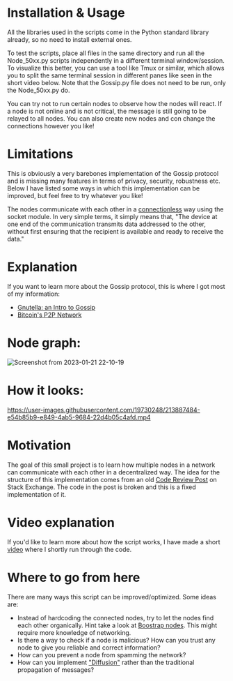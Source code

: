 # Installation & Usage
All the libraries used in the scripts come in the Python standard library already, so no need to install external ones.

To test the scripts, place all files in the same directory and run all the Node_50xx.py scripts independently in a different terminal window/session. To visualize this better, you can use a tool like Tmux or similar, which allows you to split the same terminal session in different panes like seen in the short video below. Note that the Gossip.py file does not need to be run, only the Node_50xx.py do.

You can try not to run certain nodes to observe how the nodes will react. If a node is not online and is not critical, the message is still going to be relayed to all nodes. You can also create new nodes and con change the connections however you like! 

# Limitations
This is obviously a very barebones implementation of the Gossip protocol and is missing many features in terms of privacy, security, robustness etc. Below I have listed some ways in which this implementation can be improved, but feel free to try whatever you like!

The nodes communicate with each other in a [connectionless](https://en.wikipedia.org/wiki/Connectionless_communication) way using the socket module. In very simple terms, it simply means that, "The device at one end of the communication transmits data addressed to the other, without first ensuring that the recipient is available and ready to receive the data."

# Explanation
If you want to learn more about the Gossip protocol, this is where I got most of my information:
  - [Gnutella: an Intro to Gossip](https://nakamoto.com/gnutella/)
  - [Bitcoin's P2P Network](https://nakamoto.com/bitcoins-p2p-network/)

# Node graph:

![Screenshot from 2023-01-21 22-10-19](https://user-images.githubusercontent.com/19730248/213887302-bb7fb3ba-741c-43f9-bf4a-727b711286bb.png)

# How it looks:

https://user-images.githubusercontent.com/19730248/213887484-e54b85b9-e849-4ab5-9684-22d4b05c4afd.mp4

# Motivation
The goal of this small project is to learn how multiple nodes in a network can communicate with each other in a decentralized way. The idea for the structure of this implementation comes from an old [Code Review Post](https://codereview.stackexchange.com/questions/95671/gossip-algorithm-in-distributed-systems/282643#282643) on Stack Exchange. The code in the post is broken and this is a fixed implementation of it.

# Video explanation
If you'd like to learn more about how the script works, I have made a short [video](https://youtu.be/XR9BKhveduU) where I shortly run through the code. 

# Where to go from here
There are many ways this script can be improved/optimized. Some ideas are:
  - Instead of hardcoding the connected nodes, try to let the nodes find each other organically. Hint take a look at [Boostrap nodes](https://nakamoto.com/bitcoins-p2p-network/#:~:text=protocol%20requires%20an-,bootstrap%20node,-to%20usher%20you). This might require more knowledge of networking.
  - Is there a way to check if a node is malicious? How can you trust any node to give you reliable and correct information?
  - How can you prevent a node from spamming the network?
  - How can you implement ["Diffusion"](https://nakamoto.com/bitcoins-p2p-network/#:~:text=a%20method%20called-,diffusion,-.%20In%20diffusion%2C%20instead) rather than the traditional propagation of messages?
